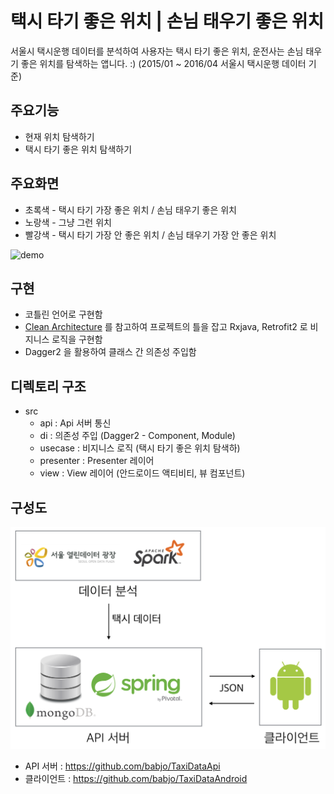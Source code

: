 # 택시 타기 좋은 위치 | 손님 태우기 좋은 위치
서울시 택시운행 데이터를 분석하여 사용자는 택시 타기 좋은 위치, 운전사는 손님 태우기 좋은 위치를 탐색하는 앱니다. :)
(2015/01 ~ 2016/04 서울시 택시운행 데이터 기준) 

## 주요기능
- 현재 위치 탐색하기
- 택시 타기 좋은 위치 탐색하기

## 주요화면
- 초록색 - 택시 타기 가장 좋은 위치 / 손님 태우기 좋은 위치
- 노랑색 - 그냥 그런 위치
- 빨강색 - 택시 타기 가장 안 좋은 위치 / 손님 태우기 가장 안 좋은 위치

![demo](./img/demo.gif)

## 구현
- 코틀린 언어로 구현함
- [Clean Architecture](https://github.com/android10/Android-CleanArchitecture) 를 참고하여 프로젝트의 틀을 잡고 Rxjava, Retrofit2 로 비지니스 로직을 구현함
- Dagger2 을 활용하여 클래스 간 의존성 주입함  

## 디렉토리 구조
- src  
    - api : Api 서버 통신
    - di : 의존성 주입 (Dagger2 - Component, Module)
    - usecase : 비지니스 로직 (택시 타기 좋은 위치 탐색하)
    - presenter : Presenter 레이어
    - view : View 레이어 (안드로이드 액티비티, 뷰 컴포넌트)
    
## 구성도
![architecture](./img/architecture.png)

- API 서버 : https://github.com/babjo/TaxiDataApi
- 클라이언트 : https://github.com/babjo/TaxiDataAndroid